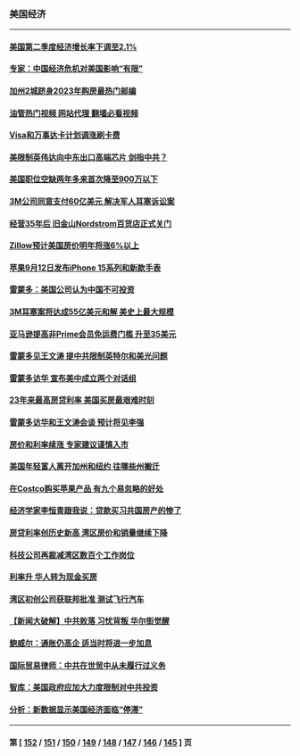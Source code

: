 ### 美国经济
---
#### [美国第二季度经济增长率下调至2.1%](../../pages/ncid1078158/n14064595.md?08312045) 
#### [专家：中国经济危机对美国影响“有限”](../../pages/ncid1078158/n14064205.md?08312045) 
#### [加州2城跻身2023年购房最热门邮编](../../pages/ncid1078158/n14064275.md?08312045) 
#### [油管热门视频 网站代理 翻墙必看视频](http://138.2.39.72:81/youtube.html?epic-marker?08312045)
#### [Visa和万事达卡计划调涨刷卡费](../../pages/ncid1078158/n14064229.md?08312045) 
#### [美限制英伟达向中东出口高端芯片 剑指中共？](../../pages/ncid1078158/n14064244.md?08312045) 
#### [美国职位空缺两年多来首次降至900万以下](../../pages/ncid1078158/n14064151.md?08312045) 
#### [3M公司同意支付60亿美元  解决军人耳塞诉讼案](../../pages/ncid1078158/n14063832.md?08312045) 
#### [经营35年后 旧金山Nordstrom百货店正式关门](../../pages/ncid1078158/n14063691.md?08312045) 
#### [Zillow预计美国房价明年将涨6%以上](../../pages/ncid1078158/n14063636.md?08312045) 
#### [苹果9月12日发布iPhone 15系列和新款手表](../../pages/ncid1078158/n14063491.md?08312045) 
#### [雷蒙多：美国公司认为中国不可投资](../../pages/ncid1078158/n14063407.md?08312045) 
#### [3M耳塞案将达成55亿美元和解 美史上最大规模](../../pages/ncid1078158/n14062888.md?08312045) 
#### [亚马逊提高非Prime会员免运费门槛 升至35美元](../../pages/ncid1078158/n14062886.md?08312045) 
#### [雷蒙多见王文涛 提中共限制英特尔和美光问题](../../pages/ncid1078158/n14062866.md?08312045) 
#### [雷蒙多访华 宣布美中成立两个对话组](../../pages/ncid1078158/n14062830.md?08312045) 
#### [23年来最高房贷利率 美国买房最艰难时刻](../../pages/ncid1078158/n14062415.md?08312045) 
#### [雷蒙多访华和王文涛会谈 预计将见李强](../../pages/ncid1078158/n14062337.md?08312045) 
#### [房价和利率续涨 专家建议谨慎入市](../../pages/ncid1078158/n14062290.md?08312045) 
#### [美国年轻富人离开加州和纽约 往哪些州搬迁](../../pages/ncid1078158/n14062103.md?08312045) 
#### [在Costco购买苹果产品 有九个易忽略的好处](../../pages/ncid1078158/n14059739.md?08312045) 
#### [经济学家李恒青跟我说：贷款买习共国房产的惨了](../../pages/ncid1078158/n14061738.md?08312045) 
#### [房贷利率创历史新高 湾区房价和销量继续下降](../../pages/ncid1078158/n14061735.md?08312045) 
#### [科技公司再裁减湾区数百个工作岗位](../../pages/ncid1078158/n14061729.md?08312045) 
#### [利率升 华人转为现金买房](../../pages/ncid1078158/n14061482.md?08312045) 
#### [湾区初创公司获联邦批准 测试飞行汽车](../../pages/ncid1078158/n14061474.md?08312045) 
#### [【新闻大破解】中共败落 习忧背叛 华尔街觉醒](../../pages/ncid1078158/n14061272.md?08312045) 
#### [鲍威尔：通胀仍高企 适当时将进一步加息](../../pages/ncid1078158/n14061263.md?08312045) 
#### [国际贸易律师：中共在世贸中从未履行过义务](../../pages/ncid1078158/n14060603.md?08312045) 
#### [智库：美国政府应加大力度限制对中共投资](../../pages/ncid1078158/n14057588.md?08312045) 
#### [分析：新数据显示美国经济面临“停滞”](../../pages/ncid1078158/n14061104.md?08312045) 

---
#### 第 [ [152](./152.md?08312045) / [151](./151.md?08312045) / [150](./150.md?08312045) / [149](./149.md?08312045) / [148](./148.md?08312045) / [147](./147.md?08312045) / [146](./146.md?08312045) / [145](./145.md?08312045) ] 页

